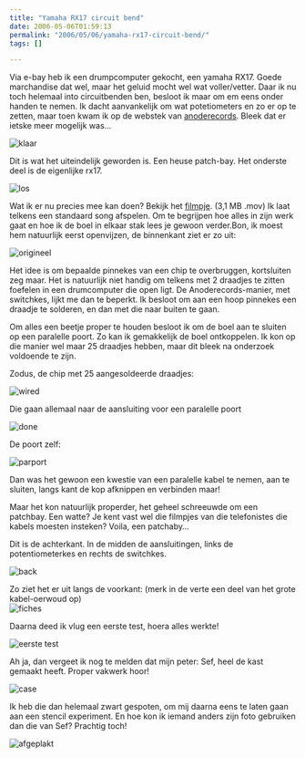 ```yaml
---
title: "Yamaha RX17 circuit bend"
date: 2006-05-06T01:59:13
permalink: "2006/05/06/yamaha-rx17-circuit-bend/"
tags: []

---
```

Via e-bay heb ik een drumpcomputer gekocht, een yamaha RX17. Goede marchandise dat wel, maar het geluid mocht wel wat voller/vetter. Daar ik nu toch helemaal into circuitbenden ben, besloot ik maar om em eens onder handen te nemen. Ik dacht aanvankelijk om wat potetiometers en zo er op te zetten, maar toen kwam ik op de webstek van [anoderecords](http://www.anoderecords.com/machines/rx17mods.html "http://www.anoderecords.com/machines/rx17mods.html"). Bleek dat er ietske meer mogelijk was…

![klaar](@images/posts/2006/05/klaar.jpg)

Dit is wat het uiteindelijk geworden is. Een heuse patch-bay. Het onderste deel is de eigenlijke rx17.

![los](@images/posts/2006/05/los.jpg)

Wat ik er nu precies mee kan doen? Bekijk het [filmpje](http://www.donebysimon.be/download/video/rx17dbs.mov "http://www.donebysimon.be/download/video/rx17dbs.mov"). (3,1 MB .mov) Ik laat telkens een standaard song afspelen. Om te begrijpen hoe alles in zijn werk gaat en hoe ik de boel in elkaar stak lees je gewoon verder.Bon, ik moest hem natuurlijk eerst openvijzen, de binnenkant ziet er zo uit:

![origineel](@images/posts/2006/05/orig.jpg)

Het idee is om bepaalde pinnekes van een chip te overbruggen, kortsluiten zeg maar. Het is natuurlijk niet handig om telkens met 2 draadjes te zitten foefelen in een drumcomputer die open ligt. De Anoderecords-manier, met switchkes, lijkt me dan te beperkt. Ik besloot om aan een hoop pinnekes een draadje te solderen, en dan met die naar buiten te gaan.

Om alles een beetje proper te houden besloot ik om de boel aan te sluiten op een paralelle poort. Zo kan ik gemakkelijk de boel ontkoppelen. Ik kon op die manier wel maar 25 draadjes hebben, maar dit bleek na onderzoek voldoende te zijn.

Zodus, de chip met 25 aangesoldeerde draadjes:

![wired](@images/posts/2006/05/wired.jpg)

Die gaan allemaal naar de aansluiting voor een paralelle poort

![done](@images/posts/2006/05/done.jpg)

De poort zelf:

![parport](@images/posts/2006/05/parport.jpg)

Dan was het gewoon een kwestie van een paralelle kabel te nemen, aan te sluiten, langs kant de kop afknippen en verbinden maar!

Maar het kon natuurlijk properder, het geheel schreeuwde om een patchbay. Een watte? Je kent vast wel die filmpjes van die telefonistes die kabels moesten insteken? Voila, een patchaby…

Dit is de achterkant. In de midden de aansluitingen, links de potentiometerkes en rechts de switchkes.

![back](@images/posts/2006/05/back.jpg)

Zo ziet het er uit langs de voorkant: (merk in de verte een deel van het grote kabel-oerwoud op)  
![fiches](@images/posts/2006/05/fiches.jpg)

Daarna deed ik vlug een eerste test, hoera alles werkte!

![eerste test](@images/posts/2006/05/eerstetest.jpg)

Ah ja, dan vergeet ik nog te melden dat mijn peter: Sef, heel de kast gemaakt heeft. Proper vakwerk hoor!

![case](@images/posts/2006/05/case.jpg)

Ik heb die dan helemaal zwart gespoten, om mij daarna eens te laten gaan aan een stencil experiment. En hoe kon ik iemand anders zijn foto gebruiken dan die van Sef? Prachtig toch!

![afgeplakt](@images/posts/2006/05/afgeplakt.jpg)
